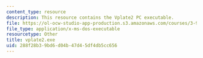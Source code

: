 ```yaml
---
content_type: resource
description: This resource contains the Vplate2 PC executable.
file: https://ol-ocw-studio-app-production.s3.amazonaws.com/courses/3-91-mechanical-behavior-of-plastics-spring-2007/288f28b39bd6d04b47d45df4db5cc656_vplate2.exe
file_type: application/x-ms-dos-executable
resourcetype: Other
title: vplate2.exe
uid: 288f28b3-9bd6-d04b-47d4-5df4db5cc656
---
```

